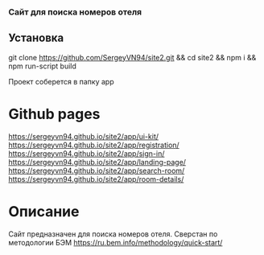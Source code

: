 ### Сайт для поиска номеров отеля

## Установка
git clone https://github.com/SergeyVN94/site2.git && cd site2 && npm i && npm run-script build

Проект соберется в папку app

# Github pages
https://sergeyvn94.github.io/site2/app/ui-kit/  
https://sergeyvn94.github.io/site2/app/registration/  
https://sergeyvn94.github.io/site2/app/sign-in/  
https://sergeyvn94.github.io/site2/app/landing-page/  
https://sergeyvn94.github.io/site2/app/search-room/  
https://sergeyvn94.github.io/site2/app/room-details/  

# Описание
Сайт предназначен для поиска номеров отеля.
Сверстан по методологии БЭМ https://ru.bem.info/methodology/quick-start/
